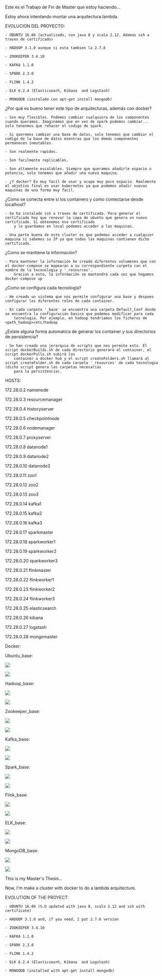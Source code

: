 Este es el Trabajo de Fin de Master que estoy haciendo...

Estoy ahora intentando montar una arquitectura lambda. 

EVOLUCION DEL PROYECTO:

	- UBUNTU 16.04 (actualizado, con java 8 y scala 2.12. Ademas ssh a traves de certificado)

	- HADOOP 3.1.0 aunque si esta tambien la 2.7.6

	- ZOOKEEPER 3.4.10

	- KAFKA 1.1.0

	- SPARK 2.3.0

	- FLINK 1.4.2 

	- ELK 6.2.4 (Elasticsearh, Kibana  and Logstash)
	
	- MONGODB (instalado con apt-get install mongodb)

¿Por qué es bueno tener este tipo de arquitecturas, además con docker?

	- Son muy flexibles. Podemos cambiar cualquiera de los componentes cuando queramos. Imaginamos que en vez de spark podemos cambiar... solo tenenmos que rehacer el codigo de spark. 

	- Si queremos cambiar una base de datos, solo tenemos que cambiar el codigo de la base de datos mientras que los demás componentes permanecen inmutables. 

	- Son realmente rapidos.

	- Son facilmente replicables.

	- Son altamente escalables. Siempre que queramos añadirle espacio o potencia, solo tenemos que añadir una nueva maquina.

	- ¿Y docker? Es muy facil de usar y ocupa muy poco espacio. Realmente el objetivo final es usar kubernetes ya que podemos añadir nuevas maquinas de una forma muy facil.

¿Como se conecta entre si los containers y como contectarse desde localhost?

	- Se ha instalado ssh a traves de certificado. Para generar el certificado hay que renovar la capa de ubuntu que genera un nuevo certificado. Si obtenemos ese certificado
		y lo guardamos en local podemos acceder a las maquinas. 

	- Una parte buena de este cluster es que podemos acceder a cualquier maquina si sabemos su IP ya que todas las maquinas contienen dicho certificado.


¿Como se mantiene la información?

	- Para mantener la información he creado diferentes volumenes que con el docker-compose se mapearan a su correspondiente carpeta con el nombre de la teconologia y '_resources'. 
		Gracias a esto, la información se mantendrá cada vez que hagamos docker-compose up

¿Como se configura cada tecnologia?

	- He creado un sistema que nos permite configurar una base y despues configurar los diferentes roles de cada container.

	- En cada carpeta '_base' se encuentra una carpeta Default_Conf donde se encuentra la configuracion basica que podemos modificar para cada 
		tecnologia. Por ejemplo, en hadoop tendriamos los ficheros de <path_hadoop>/etc/hadoop

¿Existe alguna forma automatica de generar los container y sus directorios de persistencia?
	
	- Se han creado una jerarquia de scripts que nos permite esto. El script dockerBuilds.sh de cada directorio generará el container, el script dockerPulls.sh subirá los 
		container a docker hub y el script createFolders.sh llamará al script createFolder.sh de cada carpeta '_resources' de cada tecnologia (dicho script genera las carpetas necesarias
		para la persistencia).

HOSTS:

172.28.0.2	namenode

172.28.0.3	resourcemanager

172.28.0.4	historyserver

172.28.0.5	checkpointnode

172.28.0.6	nodemanager

172.28.0.7	proxyserver

172.28.0.8	datanode1

172.28.0.9	datanode2

172.28.0.10	datanode3

172.28.0.11	zoo1

172.28.0.12	zoo2

172.28.0.13	zoo3

172.28.0.14	kafka1

172.28.0.15	kafka2

172.28.0.16	kafka3

172.28.0.17	sparkmaster

172.28.0.18	sparkworker1

172.28.0.19	sparkworker2

172.28.0.20	sparkworker3

172.28.0.21     flinkmaster

172.28.0.22     flinkworker1

172.28.0.23     flinkworker2

172.28.0.24     flinkworker3

172.28.0.25     elasticsearch

172.28.0.26     kibana

172.28.0.27     logstash

172.28.0.28     mongomaster


Docker:

Ubuntu_base:

[![](https://images.microbadger.com/badges/image/karton91/ubuntu_base.svg)](https://microbadger.com/images/karton91/ubuntu_base.svg "Ubuntu 16.04 updated")

[![](https://images.microbadger.com/badges/version/karton91/ubuntu_base.svg)](https://microbadger.com/images/karton91/ubuntu_base.svg "Ubuntu 16.04 updated")


Hadoop_base:

[![](https://images.microbadger.com/badges/image/karton91/hadoop_base310.svg)](https://microbadger.com/images/karton91/hadoop_base310 "HADOOP 3.1.0")

[![](https://images.microbadger.com/badges/version/karton91/hadoop_base310.svg)](https://microbadger.com/images/karton91/hadoop_base310 "HADOOP 3.1.0")


Zookeeper_base:

[![](https://images.microbadger.com/badges/image/karton91/zookeeper_base.svg)](https://microbadger.com/images/karton91/zookeeper_base "ZOOKEEPER 3.4.1")

[![](https://images.microbadger.com/badges/version/karton91/zookeeper_base.svg)](https://microbadger.com/images/karton91/zookeeper_base "ZOOKEEPER 3.4.1")


Kafka_base:

[![](https://images.microbadger.com/badges/image/karton91/kafka_base.svg)](https://microbadger.com/images/karton91/kafka_base "KAFKA 1.1.0")

[![](https://images.microbadger.com/badges/version/karton91/kafka_base.svg)](https://microbadger.com/images/karton91/kafka_base "KAFKA 1.1.0")


Spark_base:

[![](https://images.microbadger.com/badges/image/karton91/spark_base.svg)](https://microbadger.com/images/karton91/spark_base "SPARK 2.3.0")

[![](https://images.microbadger.com/badges/version/karton91/spark_base.svg)](https://microbadger.com/images/karton91/spark_base "SPARK 2.3.0")


Flink_base:

[![](https://images.microbadger.com/badges/image/karton91/flink_base.svg)](https://microbadger.com/images/karton91/flink_base "FLINK 1.4.2")

[![](https://images.microbadger.com/badges/version/karton91/flink_base.svg)](https://microbadger.com/images/karton91/flink_base "FLINK 1.4.2")



ELK_base:

[![](https://images.microbadger.com/badges/image/karton91/elk_base.svg)](https://microbadger.com/images/karton91/elk_base "ELK 6.2.4")

[![](https://images.microbadger.com/badges/version/karton91/elk_base.svg)](https://microbadger.com/images/karton91/elk_base "ELK 6.2.4")


MongoDB_base:

[![](https://images.microbadger.com/badges/image/karton91/mongodb_base.svg)](https://microbadger.com/images/karton91/mongodb_base "MONGODB")

[![](https://images.microbadger.com/badges/version/karton91/mongodb_base.svg)](https://microbadger.com/images/karton91/mongodb_base "MONGODB")

This is my Master's Thesis...

Now, I'm make a cluster with docker to do a lambda arquitecture.

EVOLUTION OF THE PROYECT:


	- UBUNTU 16.04 (S.O updated with java 8, scala 2.12 and ssh with certificate)

	- HADOOP 3.1.0 and, if you need, I put 2.7.6 version

	- ZOOKEEPER 3.4.10

	- KAFKA 1.1.0

	- SPARK 2.3.0

	- FLINK 1.4.2 

	- ELK 6.2.4 (Elasticsearh, Kibana  and Logstash)
	
	- MONGODB (installed with apt-get install mongodb)
